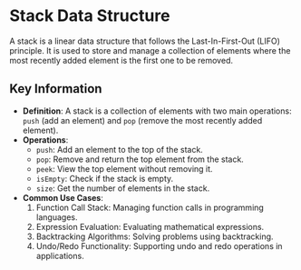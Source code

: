 # Stack Data Structure

A stack is a linear data structure that follows the Last-In-First-Out (LIFO) principle. It is used to store and manage a collection of elements where the most recently added element is the first one to be removed.

## Key Information

- **Definition**: A stack is a collection of elements with two main operations: `push` (add an element) and `pop` (remove the most recently added element).
- **Operations**:
  - `push`: Add an element to the top of the stack.
  - `pop`: Remove and return the top element from the stack.
  - `peek`: View the top element without removing it.
  - `isEmpty`: Check if the stack is empty.
  - `size`: Get the number of elements in the stack.
- **Common Use Cases**:
  1. Function Call Stack: Managing function calls in programming languages.
  2. Expression Evaluation: Evaluating mathematical expressions.
  3. Backtracking Algorithms: Solving problems using backtracking.
  4. Undo/Redo Functionality: Supporting undo and redo operations in applications.
